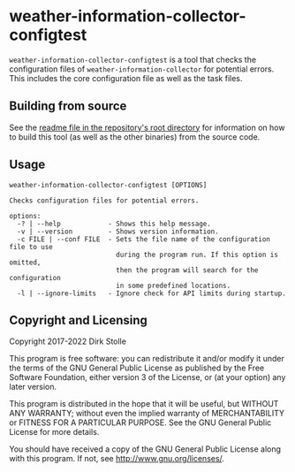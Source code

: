 # weather-information-collector-configtest

`weather-information-collector-configtest` is a tool that checks the
configuration files of `weather-information-collector` for potential errors.
This includes the core configuration file as well as the task files.

## Building from source

See the [readme file in the repository's root directory](../../readme.md) for
information on how to build this tool (as well as the other binaries) from the
source code.

## Usage

```
weather-information-collector-configtest [OPTIONS]

Checks configuration files for potential errors.

options:
  -? | --help            - Shows this help message.
  -v | --version         - Shows version information.
  -c FILE | --conf FILE  - Sets the file name of the configuration file to use
                           during the program run. If this option is omitted,
                           then the program will search for the configuration
                           in some predefined locations.
  -l | --ignore-limits   - Ignore check for API limits during startup.
```

## Copyright and Licensing

Copyright 2017-2022  Dirk Stolle

This program is free software: you can redistribute it and/or modify
it under the terms of the GNU General Public License as published by
the Free Software Foundation, either version 3 of the License, or
(at your option) any later version.

This program is distributed in the hope that it will be useful,
but WITHOUT ANY WARRANTY; without even the implied warranty of
MERCHANTABILITY or FITNESS FOR A PARTICULAR PURPOSE.  See the
GNU General Public License for more details.

You should have received a copy of the GNU General Public License
along with this program.  If not, see <http://www.gnu.org/licenses/>.
